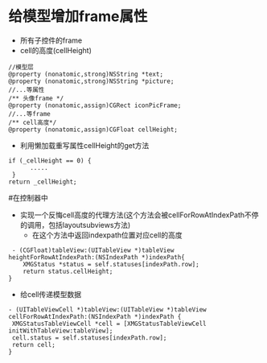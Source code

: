 # 给模型增加frame属性

- 所有子控件的frame
- cell的高度(cellHeight)

```
//模型层
@property (nonatomic,strong)NSString *text;
@property (nonatomic,strong)NSString *picture;
//...等属性
/** 头像frame */
@property (nonatomic,assign)CGRect iconPicFrame;
//...等frame
/** cell高度*/
@property (nonatomic,assign)CGFloat cellHeight;
```

- 利用懒加载重写属性cellHeight的get方法
```
if (_cellHeight == 0) {
      .....
 }
return _cellHeight;
```

#在控制器中
- 实现一个反悔cell高度的代理方法(这个方法会被cellForRowAtIndexPath不停的调用，包括layoutsubviews方法)
  - 在这个方法中返回indexpath位置对应cell的高度
```
 - (CGFloat)tableView:(UITableView *)tableView heightForRowAtIndexPath:(NSIndexPath *)indexPath{
    XMGStatus *status = self.statuses[indexPath.row];
    return status.cellHeight;
}
``` 
- 给cell传递模型数据
```
- (UITableViewCell *)tableView:(UITableView *)tableView cellForRowAtIndexPath:(NSIndexPath *)indexPath {
 XMGStatusTableViewCell *cell = [XMGStatusTableViewCell initWithTableView:tableView];
 cell.status = self.statuses[indexPath.row];
 return cell;
}
```